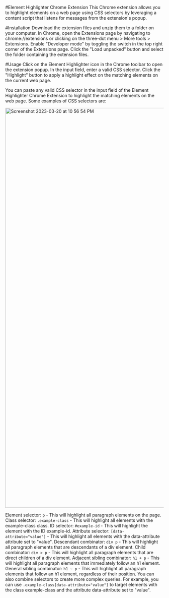 #Element Highlighter Chrome Extension
This Chrome extension allows you to highlight elements on a web page using CSS selectors by leveraging a content script that listens for messages from the extension's popup.

#Installation
Download the extension files and unzip them to a folder on your computer.
In Chrome, open the Extensions page by navigating to chrome://extensions or clicking on the three-dot menu > More tools > Extensions.
Enable "Developer mode" by toggling the switch in the top right corner of the Extensions page.
Click the "Load unpacked" button and select the folder containing the extension files.

#Usage
Click on the Element Highlighter icon in the Chrome toolbar to open the extension popup.
In the input field, enter a valid CSS selector.
Click the "Highlight" button to apply a highlight effect on the matching elements on the current web page.

You can paste any valid CSS selector in the input field of the Element Highlighter Chrome Extension to highlight the matching elements on the web page. Some examples of CSS selectors are:

<img width="1269" alt="Screenshot 2023-03-20 at 10 56 54 PM" src="https://user-images.githubusercontent.com/3944962/226531102-6440b24a-9acf-4ad6-aee9-f35c716d8bb8.png">


Element selector: `p` - This will highlight all paragraph elements on the page.
Class selector: `.example-class` - This will highlight all elements with the example-class class.
ID selector: `#example-id` - This will highlight the element with the ID example-id.
Attribute selector: `[data-attribute="value"]` - This will highlight all elements with the data-attribute attribute set to "value".
Descendant combinator: `div p` - This will highlight all paragraph elements that are descendants of a div element.
Child combinator: `div > p` - This will highlight all paragraph elements that are direct children of a div element.
Adjacent sibling combinator: `h1 + p` - This will highlight all paragraph elements that immediately follow an h1 element.
General sibling combinator: `h1 ~ p` - This will highlight all paragraph elements that follow an h1 element, regardless of their position.
You can also combine selectors to create more complex queries. For example, you can use `.example-class[data-attribute="value"]` to target elements with the class example-class and the attribute data-attribute set to "value".
